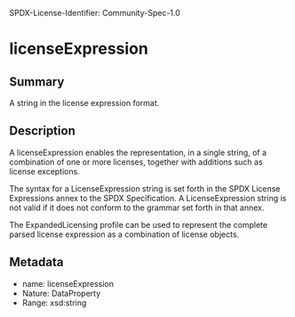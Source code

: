 SPDX-License-Identifier: Community-Spec-1.0

# licenseExpression

## Summary

A string in the license expression format.

## Description

A licenseExpression enables the representation, in a single string, of a
combination of one or more licenses, together with additions such as license
exceptions.

The syntax for a LicenseExpression string is set forth in the SPDX License
Expressions annex to the SPDX Specification. A LicenseExpression string is not
valid if it does not conform to the grammar set forth in that annex.

The ExpandedLicensing profile can be used to represent the complete parsed
license expression as a combination of license objects.

## Metadata

- name: licenseExpression
- Nature: DataProperty
- Range: xsd:string

